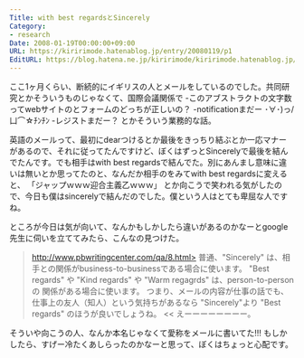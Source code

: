 ```yaml
---
Title: with best regardsとSincerely
Category:
- research
Date: 2008-01-19T00:00:00+09:00
URL: https://kiririmode.hatenablog.jp/entry/20080119/p1
EditURL: https://blog.hatena.ne.jp/kiririmode/kiririmode.hatenablog.jp/atom/entry/8454420450078215651
---
```



ここ1ヶ月くらい、断続的にイギリスの人とメールをしているのでした。共同研究とかそういうものじゃなくて、国際会議関係で
-このアブストラクトの文字数ってwebサイトのとフォームのどっちが正しいの？
-notificationまだー  ･∀･)っ/凵⌒☆ﾁﾝﾁﾝ
-レジストまだー？
とかそういう業務的な話。


英語のメールって、最初にdearつけるとか最後をきっちり結ぶとか一応マナーがあるので、それに従ってたんですけど、ぼくはずっとSincerelyで最後を結んでたんです。でも相手はwith best regardsで結んでた。別にあんまし意味に違いは無いとか思ってたのと、なんだか相手のをみてwith best regardsに変えると、
「ジャップｗｗｗ迎合主義乙ｗｗｗ」
とか向こうで笑われる気がしたので、今日も僕はsincerelyで結んだのでした。僕という人はとても卑屈な人ですね。


ところが今日は気が向いて、なんかもしかしたら違いがあるのかなーとgoogle先生に伺いを立ててみたら、こんなの見つけた。
>http://www.pbwritingcenter.com/qa/8.html>
普通、"Sincerely" は、相手との関係がbusiness-to-businessである場合に使います。 
"Best regards" や "Kind regards" や "Warm regagrds" は、person-to-personの
関係がある場合に使います。
つまり、メールの内容が仕事の話でも、仕事上の友人（知人）という気持ちがあるなら 
"Sincerely"より "Best regards" のほうが良いでしょうね。
<<
えーーーーーーーー。


そういや向こうの人、なんか本名じゃなくて愛称をメールに書いてた!!!
もしかしたら、すげー冷たくあしらったのかなーと思って、ぼくはちょっと心配です。
